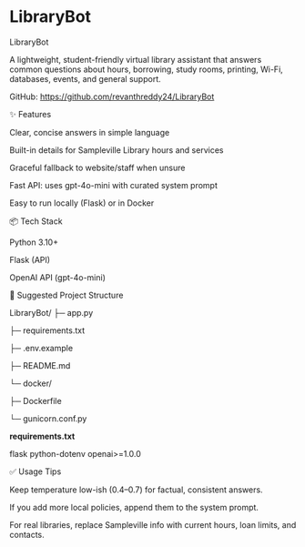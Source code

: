 # LibraryBot

LibraryBot

A lightweight, student-friendly virtual library assistant that answers common questions about hours, borrowing, study rooms, printing, Wi-Fi, databases, events, and general support.

GitHub: https://github.com/revanthreddy24/LibraryBot

✨ Features

Clear, concise answers in simple language

Built-in details for Sampleville Library hours and services

Graceful fallback to website/staff when unsure

Fast API: uses gpt-4o-mini with curated system prompt

Easy to run locally (Flask) or in Docker

📦 Tech Stack

Python 3.10+

Flask (API)

OpenAI API (gpt-4o-mini)


🧱 Suggested Project Structure

LibraryBot/
├─ app.py

├─ requirements.txt

├─ .env.example

├─ README.md

└─ docker/

   ├─ Dockerfile
   
   └─ gunicorn.conf.py


**requirements.txt**

flask
python-dotenv
openai>=1.0.0



✅ Usage Tips

Keep temperature low-ish (0.4–0.7) for factual, consistent answers.

If you add more local policies, append them to the system prompt.

For real libraries, replace Sampleville info with current hours, loan limits, and contacts.
